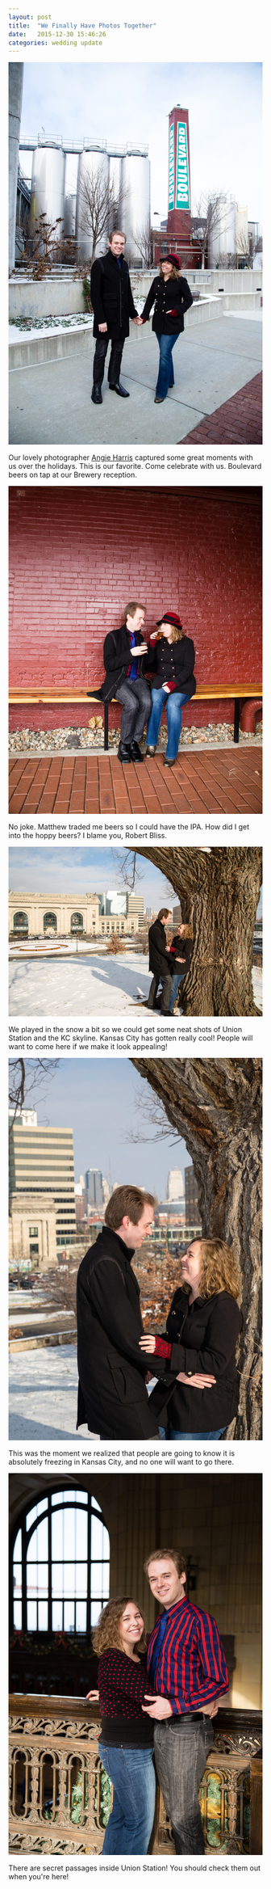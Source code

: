 ```yaml
---
layout: post
title:  "We Finally Have Photos Together"
date:   2015-12-30 15:46:26
categories: wedding update
---
```


![Favorite](/images/img_5070.jpg)

Our lovely photographer [Angie Harris](http://www.angieharrisphotography.com) captured some great moments with us over the holidays. This is our favorite. Come celebrate with us. Boulevard beers on tap at our Brewery reception.

![Hops](/images/img_5265.jpg)

No joke. Matthew traded me beers so I could have the IPA. How did I get into the hoppy beers? I blame you, Robert Bliss.

![Cold](/images/img_5058.jpg)

We played in the snow a bit so we could get some neat shots of Union Station and the KC skyline. Kansas City has gotten really cool! People will want to come here if we make it look appealing!

![Freezing](/images/img_5063.jpg)

This was the moment we realized that people are going to know it is absolutely freezing in Kansas City, and no one will want to go there.

![Smile](/images/img_4716.jpg)

There are secret passages inside Union Station! You should check them out when you're here!

